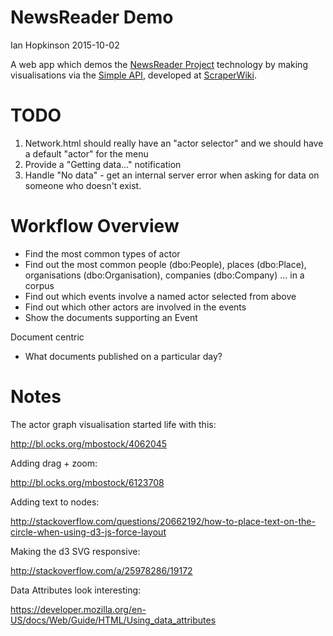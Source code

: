 # NewsReader Demo
 Ian Hopkinson 2015-10-02

 A web app which demos the [NewsReader Project](https://) technology by making visualisations via the [Simple API](), developed at [ScraperWiki](https://scraperwiki.com). 

# TODO

1. Network.html should really have an "actor selector" and we should have a default "actor" for the menu
2. Provide a "Getting data..." notification
4. Handle "No data" - get an internal server error when asking for data on someone who doesn't exist.


# Workflow Overview

* Find the most common types of actor
* Find out the most common people (dbo:People), places (dbo:Place), organisations (dbo:Organisation), companies (dbo:Company) ... in a corpus
* Find out which events involve a named actor selected from above
* Find out which other actors are involved in the events
* Show the documents supporting an Event

Document centric

* What documents published on a particular day?


# Notes
The actor graph visualisation started life with this:

http://bl.ocks.org/mbostock/4062045

Adding drag + zoom:

http://bl.ocks.org/mbostock/6123708

Adding text to nodes:

http://stackoverflow.com/questions/20662192/how-to-place-text-on-the-circle-when-using-d3-js-force-layout

Making the d3 SVG responsive:

http://stackoverflow.com/a/25978286/19172

Data Attributes look interesting:

https://developer.mozilla.org/en-US/docs/Web/Guide/HTML/Using_data_attributes